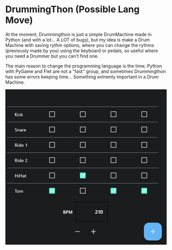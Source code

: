 # DrummingThon (Possible Lang Move)
At the moment, Drummingthon is just a simple DrumMachine made in Python (and with a lot... A LOT of bugs), but my idea is make a Drum Machine with saving rythm options, where you can change the rythms (previously made by you) using the keyboard or pedals, so useful where you need a Drummer but you can't find one.

The main reason to change the programming language is the time; Python with PyGame and Flet are not a "fast" group, and sometimes Drummingthon has some errors keeping time... Something extremly important in a Drum Machine.

![Drummingthon UI](https://raw.githubusercontent.com/PasteLuengas/DrummingThon/images/images/UI.PNG)
